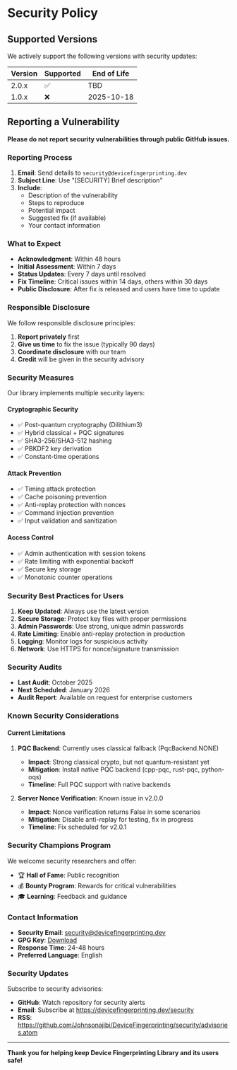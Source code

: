 # Security Policy

## Supported Versions

We actively support the following versions with security updates:

| Version | Supported          | End of Life |
| ------- | ------------------ | ----------- |
| 2.0.x   | :white_check_mark: | TBD         |
| 1.0.x   | :x:                | 2025-10-18  |

## Reporting a Vulnerability

**Please do not report security vulnerabilities through public GitHub issues.**

### Reporting Process

1. **Email**: Send details to `security@devicefingerprinting.dev`
2. **Subject Line**: Use "[SECURITY] Brief description"
3. **Include**:
   - Description of the vulnerability
   - Steps to reproduce
   - Potential impact
   - Suggested fix (if available)
   - Your contact information

### What to Expect

- **Acknowledgment**: Within 48 hours
- **Initial Assessment**: Within 7 days
- **Status Updates**: Every 7 days until resolved
- **Fix Timeline**: Critical issues within 14 days, others within 30 days
- **Public Disclosure**: After fix is released and users have time to update

### Responsible Disclosure

We follow responsible disclosure principles:

1. **Report privately** first
2. **Give us time** to fix the issue (typically 90 days)
3. **Coordinate disclosure** with our team
4. **Credit** will be given in the security advisory

### Security Measures

Our library implements multiple security layers:

#### Cryptographic Security
- ✅ Post-quantum cryptography (Dilithium3)
- ✅ Hybrid classical + PQC signatures
- ✅ SHA3-256/SHA3-512 hashing
- ✅ PBKDF2 key derivation
- ✅ Constant-time operations

#### Attack Prevention
- ✅ Timing attack protection
- ✅ Cache poisoning prevention
- ✅ Anti-replay protection with nonces
- ✅ Command injection prevention
- ✅ Input validation and sanitization

#### Access Control
- ✅ Admin authentication with session tokens
- ✅ Rate limiting with exponential backoff
- ✅ Secure key storage
- ✅ Monotonic counter operations

### Security Best Practices for Users

1. **Keep Updated**: Always use the latest version
2. **Secure Storage**: Protect key files with proper permissions
3. **Admin Passwords**: Use strong, unique admin passwords
4. **Rate Limiting**: Enable anti-replay protection in production
5. **Logging**: Monitor logs for suspicious activity
6. **Network**: Use HTTPS for nonce/signature transmission

### Security Audits

- **Last Audit**: October 2025
- **Next Scheduled**: January 2026
- **Audit Report**: Available on request for enterprise customers

### Known Security Considerations

#### Current Limitations

1. **PQC Backend**: Currently uses classical fallback (PqcBackend.NONE)
   - **Impact**: Strong classical crypto, but not quantum-resistant yet
   - **Mitigation**: Install native PQC backend (cpp-pqc, rust-pqc, python-oqs)
   - **Timeline**: Full PQC support with native backends

2. **Server Nonce Verification**: Known issue in v2.0.0
   - **Impact**: Nonce verification returns False in some scenarios
   - **Mitigation**: Disable anti-replay for testing, fix in progress
   - **Timeline**: Fix scheduled for v2.0.1

### Security Champions Program

We welcome security researchers and offer:

- 🏆 **Hall of Fame**: Public recognition
- 💰 **Bounty Program**: Rewards for critical vulnerabilities
- 🎓 **Learning**: Feedback and guidance

### Contact Information

- **Security Email**: security@devicefingerprinting.dev
- **GPG Key**: [Download](https://devicefingerprinting.dev/gpg-key.asc)
- **Response Time**: 24-48 hours
- **Preferred Language**: English

### Security Updates

Subscribe to security advisories:
- **GitHub**: Watch repository for security alerts
- **Email**: Subscribe at https://devicefingerprinting.dev/security
- **RSS**: https://github.com/Johnsonajibi/DeviceFingerprinting/security/advisories.atom

---

**Thank you for helping keep Device Fingerprinting Library and its users safe!**
